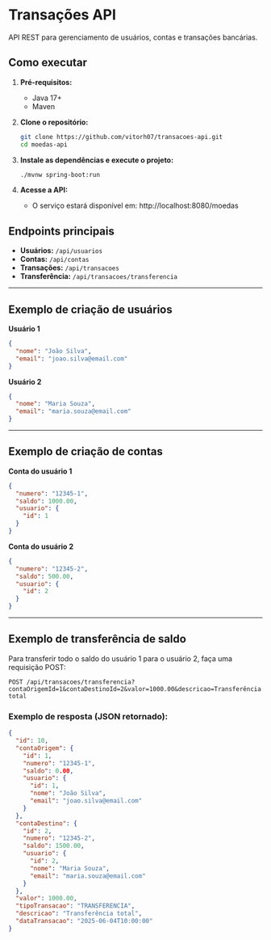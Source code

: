 # Transações API

API REST para gerenciamento de usuários, contas e transações bancárias.

## Como executar

1. **Pré-requisitos:**  
   - Java 17+  
   - Maven

2. **Clone o repositório:**
   ```sh
   git clone https://github.com/vitorh07/transacoes-api.git
   cd moedas-api
   ```
3. **Instale as dependências e execute o projeto:**
    ```sh
    ./mvnw spring-boot:run
    ```
4. **Acesse a API:**
    - O serviço estará disponível em:
    http://localhost:8080/moedas

## Endpoints principais

- **Usuários:** `/api/usuarios`
- **Contas:** `/api/contas`
- **Transações:** `/api/transacoes`
- **Transferência:** `/api/transacoes/transferencia`

---

## Exemplo de criação de usuários

**Usuário 1**
```json
{
  "nome": "João Silva",
  "email": "joao.silva@email.com"
}
```

**Usuário 2**
```json
{
  "nome": "Maria Souza",
  "email": "maria.souza@email.com"
}
```

---

## Exemplo de criação de contas

**Conta do usuário 1**
```json
{
  "numero": "12345-1",
  "saldo": 1000.00,
  "usuario": {
    "id": 1
  }
}
```

**Conta do usuário 2**
```json
{
  "numero": "12345-2",
  "saldo": 500.00,
  "usuario": {
    "id": 2
  }
}
```

---

## Exemplo de transferência de saldo

Para transferir todo o saldo do usuário 1 para o usuário 2, faça uma requisição POST:

```
POST /api/transacoes/transferencia?contaOrigemId=1&contaDestinoId=2&valor=1000.00&descricao=Transferência total
```

### Exemplo de resposta (JSON retornado):

```json
{
  "id": 10,
  "contaOrigem": {
    "id": 1,
    "numero": "12345-1",
    "saldo": 0.00,
    "usuario": {
      "id": 1,
      "nome": "João Silva",
      "email": "joao.silva@email.com"
    }
  },
  "contaDestino": {
    "id": 2,
    "numero": "12345-2",
    "saldo": 1500.00,
    "usuario": {
      "id": 2,
      "nome": "Maria Souza",
      "email": "maria.souza@email.com"
    }
  },
  "valor": 1000.00,
  "tipoTransacao": "TRANSFERENCIA",
  "descricao": "Transferência total",
  "dataTransacao": "2025-06-04T10:00:00"
}
```
